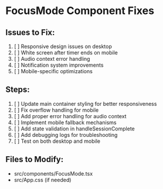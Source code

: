 # FocusMode Component Fixes

## Issues to Fix:

1. [ ] Responsive design issues on desktop
2. [ ] White screen after timer ends on mobile
3. [ ] Audio context error handling
4. [ ] Notification system improvements
5. [ ] Mobile-specific optimizations

## Steps:

1. [ ] Update main container styling for better responsiveness
2. [ ] Fix overflow handling for mobile
3. [ ] Add proper error handling for audio context
4. [ ] Implement mobile fallback mechanisms
5. [ ] Add state validation in handleSessionComplete
6. [ ] Add debugging logs for troubleshooting
7. [ ] Test on both desktop and mobile

## Files to Modify:

- src/components/FocusMode.tsx
- src/App.css (if needed)

